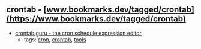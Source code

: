 crontab - [www.bookmarks.dev/tagged/crontab](https://www.bookmarks.dev/tagged/crontab) 
---
* [crontab.guru - the cron schedule expression editor](https://crontab.guru/)
    * tags: [cron](../tags/cron.md), [crontab](../tags/crontab.md), [tools](../tags/tools.md)
